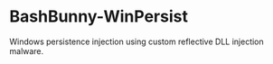 # BashBunny-WinPersist
Windows persistence injection using custom reflective DLL injection malware.
